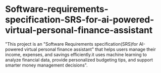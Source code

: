 # Software-requirements-specification-SRS-for-ai-powered-virtual-personal-finance-assistant
"This project is an "Software Requirements specification(SRS)for AI-powered virtual personal finance assistant" that helps users manage their income, expenses, and savings efficiently.it uses machine learning to analyze financial data, provide personalized budgeting tips, and support smarter money management decisions".
